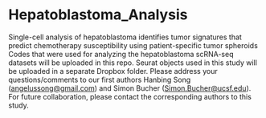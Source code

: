 # Hepatoblastoma_Analysis
Single-cell analysis of hepatoblastoma identifies tumor signatures that predict chemotherapy susceptibility using patient-specific tumor spheroids
Codes that were used for analyzing the hepatoblastoma scRNA-seq datasets will be uploaded in this repo.
Seurat objects used in this study will be uploaded in a separate Dropbox folder. 
Please address your questions/comments to our first authors Hanbing Song (angelussong@gmail.com) and Simon Bucher (Simon.Bucher@ucsf.edu). 
For future collaboration, please contact the corresponding authors to this study. 
